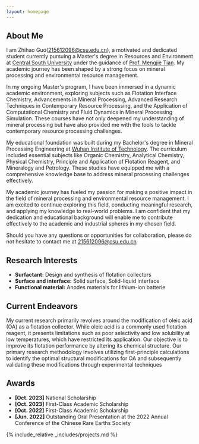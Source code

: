 ```yaml
---
layout: homepage
---
```


## About Me

I am Zhihao Guo([215612096@csu.edu.cn](mailto:215612096@csu.edu.cn)), a motivated and dedicated student currently pursuing a Master's degree in Resources and Environment at [Central South University](https://www.csu.edu.cn/) under the guidance of [Prof. Mengjie Tian](https://faculty.csu.edu.cn/tianmengjie/zh_CN/index.htm). My academic journey has been shaped by a strong focus on mineral processing and environmental resource management.

In my ongoing Master's program, I have been immersed in a dynamic academic environment, exploring subjects such as Flotation Interface Chemistry, Advancements in Mineral Processing, Advanced Research Techniques in Contemporary Resource Processing, and the Application of Computational Chemistry and Fluid Dynamics in Mineral Processing Simulation. These courses have not only deepened my understanding of mineral processing but have also provided me with the tools to tackle contemporary resource processing challenges.

My educational foundation was built during my Bachelor's degree in Mineral Processing Engineering at [Wuhan Institute of Technology](http://www.wit.edu.cn/index.htm). The curriculum included essential subjects like Organic Chemistry, Analytical Chemistry, Physical Chemistry, Principle and Application of Flotation Reagent, and Mineralogy and Petrology. These studies have equipped me with a comprehensive knowledge base to address mineral processing challenges effectively.

My academic journey has fueled my passion for making a positive impact in the field of mineral processing and environmental resource management. I am excited to continue exploring this field, conducting meaningful research, and applying my knowledge to real-world problems. I am confident that my dedication and educational background will enable me to contribute effectively to the academic and industrial spheres in my chosen field.

Should you have any questions or opportunities for collaboration, please do not hesitate to contact me at [215612096@csu.edu.cn](mailto:215612096@csu.edu.cn)

## Research Interests
- **Surfactant:** Design and synthesis of flotation collectors
- **Surface and interface:** Solid surface, Solid-liquid interface
- **Functional material:** Anodes materials for lithium-ion batterie

## Current Endeavors
My current research primarily revolves around the modification of oleic acid (OA) as a flotation collector. While oleic acid is a commonly used flotation reagent, it presents limitations such as poor selectivity and low solubility at low temperatures, which have restricted its application. Our objective is to improve its flotation performance by altering its chemical structure. Our primary research methodology involves utilizing first-principle calculations to identify the optimal structural modifications for OA and subsequently validating these modifications through experimental techniques
## Awards
- **[Oct. 2023]** National Scholarship
- **[Oct. 2023]** First-Class Academic Scholarship
- **[Oct. 2022]** First-Class Academic Scholarship
- **[Jun. 2022]** Outstanding Oral Presentation at the 2022 Annual Conference of the Chinese Rare Earths Society

{% include_relative _includes/projects.md %}

